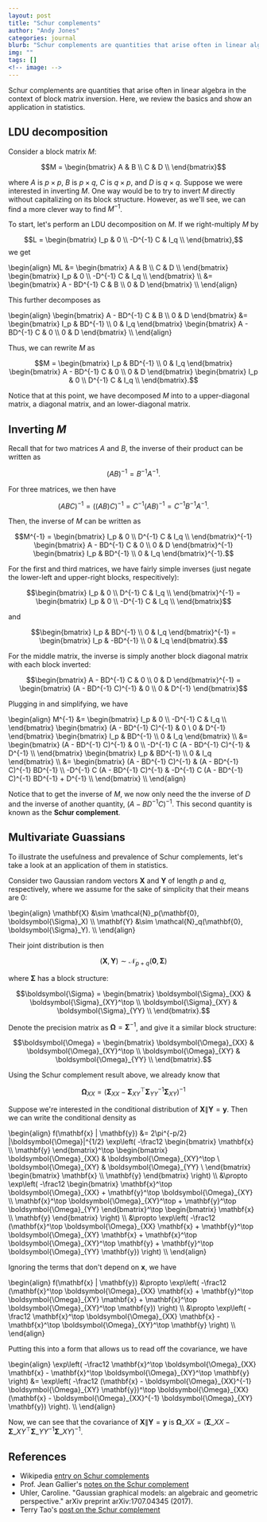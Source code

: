 ```yaml
---
layout: post
title: "Schur complements"
author: "Andy Jones"
categories: journal
blurb: "Schur complements are quantities that arise often in linear algebra in the context of block matrix inversion. Here, we review the basics and show an application in statistics."
img: ""
tags: []
<!-- image: -->
---
```


Schur complements are quantities that arise often in linear algebra in the context of block matrix inversion. Here, we review the basics and show an application in statistics.


## LDU decomposition

Consider a block matrix $M$:

$$M = \begin{bmatrix} A & B \\ C & D \\ \end{bmatrix}$$

where $A$ is $p \times p$, $B$ is $p \times q$, $C$ is $q \times p$, and $D$ is $q \times q$. Suppose we were interested in inverting $M$. One way would be to try to invert $M$ directly without capitalizing on its block structure. However, as we'll see, we can find a more clever way to find $M^{-1}$.

To start, let's perform an LDU decomposition on $M$. If we right-multiply $M$ by 

$$L = \begin{bmatrix} I_p & 0 \\ -D^{-1} C & I_q \\ \end{bmatrix},$$ we get

\begin{align} ML &=  \begin{bmatrix} A & B \\\ C & D \\\ \end{bmatrix}  \begin{bmatrix} I_p & 0 \\\ -D^{-1} C & I_q \\\ \end{bmatrix} \\\ &= \begin{bmatrix} A - BD^{-1} C & B \\\ 0 & D  \end{bmatrix} \\\ \end{align}

This further decomposes as 

\begin{align} \begin{bmatrix} A - BD^{-1} C & B \\\ 0 & D  \end{bmatrix} &= \begin{bmatrix} I_p & BD^{-1} \\\ 0 & I_q \end{bmatrix} \begin{bmatrix} A - BD^{-1} C & 0 \\\ 0 & D  \end{bmatrix} \\\ \end{align}

Thus, we can rewrite $M$ as

$$M = \begin{bmatrix} I_p & BD^{-1} \\ 0 & I_q \end{bmatrix} \begin{bmatrix} A - BD^{-1} C & 0 \\ 0 & D  \end{bmatrix} \begin{bmatrix} I_p & 0 \\ D^{-1} C & I_q \\ \end{bmatrix}.$$

Notice that at this point, we have decomposed $M$ into to a upper-diagonal matrix, a diagonal matrix, and an lower-diagonal matrix.

## Inverting $M$

Recall that for two matrices $A$ and $B$, the inverse of their product can be written as

$$(AB)^{-1} = B^{-1} A^{-1}.$$

For three matrices, we then have

$$(ABC)^{-1} = ((AB)C)^{-1} = C^{-1} (AB)^{-1} = C^{-1} B^{-1} A^{-1}.$$

Then, the inverse of $M$ can be written as

$$M^{-1} = \begin{bmatrix} I_p & 0 \\ D^{-1} C & I_q \\ \end{bmatrix}^{-1} \begin{bmatrix} A - BD^{-1} C & 0 \\ 0 & D  \end{bmatrix}^{-1} \begin{bmatrix} I_p & BD^{-1} \\ 0 & I_q \end{bmatrix}^{-1}.$$

For the first and third matrices, we have fairly simple inverses (just negate the lower-left and upper-right blocks, respecitively):

$$\begin{bmatrix} I_p & 0 \\ D^{-1} C & I_q \\ \end{bmatrix}^{-1} = \begin{bmatrix} I_p & 0 \\ -D^{-1} C & I_q \\ \end{bmatrix}$$

and

$$\begin{bmatrix} I_p & BD^{-1} \\ 0 & I_q \end{bmatrix}^{-1} = \begin{bmatrix} I_p & -BD^{-1} \\ 0 & I_q \end{bmatrix}.$$

For the middle matrix, the inverse is simply another block diagonal matrix with each block inverted:

$$\begin{bmatrix} A - BD^{-1} C & 0 \\ 0 & D  \end{bmatrix}^{-1} = \begin{bmatrix} (A - BD^{-1} C)^{-1} & 0 \\ 0 & D^{-1} \end{bmatrix}$$

Plugging in and simplifying, we have


\begin{align} M^{-1} &= \begin{bmatrix} I_p & 0 \\\ -D^{-1} C & I_q \\\ \end{bmatrix} \begin{bmatrix} (A - BD^{-1} C)^{-1} & 0 \\ 0 & D^{-1}  \end{bmatrix}  \begin{bmatrix} I_p & BD^{-1} \\\ 0 & I_q \end{bmatrix} \\\ &= \begin{bmatrix} (A - BD^{-1} C)^{-1} & 0 \\\ -D^{-1} C (A - BD^{-1} C)^{-1} & D^{-1} \\\ \end{bmatrix} \begin{bmatrix} I_p & BD^{-1} \\\ 0 & I_q \end{bmatrix} \\\ &= \begin{bmatrix} (A - BD^{-1} C)^{-1} & (A - BD^{-1} C)^{-1} BD^{-1} \\\ -D^{-1} C (A - BD^{-1} C)^{-1} & -D^{-1} C (A - BD^{-1} C)^{-1} BD^{-1} + D^{-1} \\\ \end{bmatrix} \\\ \end{align}

Notice that to get the inverse of $M$, we now only need the the inverse of $D$ and the inverse of another quantity, $(A - BD^{-1} C)^{-1}$. This second quantity is known as the **Schur complement**.




## Multivariate Guassians

To illustrate the usefulness and prevalence of Schur complements, let's take a look at an application of them in statistics. 

Consider two Gaussian random vectors $\mathbf{X}$ and $\mathbf{Y}$ of length $p$ and $q$, respectively, where we assume for the sake of simplicity that their means are 0:

\begin{align} \mathbf{X} &\sim \mathcal{N}\_p(\mathbf{0}, \boldsymbol{\Sigma}\_X) \\\ \mathbf{Y} &\sim \mathcal{N}\_q(\mathbf{0}, \boldsymbol{\Sigma}\_Y). \\\ \end{align}

Their joint distribution is then

$$(\mathbf{X}, \mathbf{Y}) \sim \mathcal{N}_{p + q}(\mathbf{0}, \boldsymbol{\Sigma})$$

where $\boldsymbol{\Sigma}$ has a block structure:

$$\boldsymbol{\Sigma} = \begin{bmatrix} \boldsymbol{\Sigma}_{XX} & \boldsymbol{\Sigma}_{XY}^\top \\ \boldsymbol{\Sigma}_{XY} & \boldsymbol{\Sigma}_{YY} \\ \end{bmatrix}.$$

Denote the precision matrix as $\boldsymbol{\Omega} = \boldsymbol{\Sigma}^{-1}$, and give it a similar block structure:

$$\boldsymbol{\Omega} = \begin{bmatrix} \boldsymbol{\Omega}_{XX} & \boldsymbol{\Omega}_{XY}^\top \\ \boldsymbol{\Omega}_{XY} & \boldsymbol{\Omega}_{YY} \\ \end{bmatrix}.$$

Using the Schur complement result above, we already know that 

$$\boldsymbol{\Omega}_{XX} = (\boldsymbol{\Sigma}_{XX} - \boldsymbol{\Sigma}_{XY}^\top \boldsymbol{\Sigma}_{YY}^{-1} \boldsymbol{\Sigma}_{XY})^{-1}$$


Suppose we're interested in the conditional distribution of $\mathbf{X} \| \mathbf{Y} = \mathbf{y}$. Then we can write the conditional density as

\begin{align} f(\mathbf{x} \| \mathbf{y}) &= 2\pi^{-p/2} \|\boldsymbol{\Omega}\|^{1/2} \exp\left( -\frac12 \begin{bmatrix} \mathbf{x} \\\ \mathbf{y} \end{bmatrix}^\top \begin{bmatrix} \boldsymbol{\Omega}\_{XX} & \boldsymbol{\Omega}\_{XY}^\top \\ \boldsymbol{\Omega}\_{XY} & \boldsymbol{\Omega}\_{YY} \\ \end{bmatrix} \begin{bmatrix} \mathbf{x} \\\ \mathbf{y} \end{bmatrix} \right) \\\ &\propto \exp\left( -\frac12 \begin{bmatrix} \mathbf{x}^\top \boldsymbol{\Omega}\_{XX} + \mathbf{y}^\top \boldsymbol{\Omega}\_{XY} \\\ \mathbf{x}^\top \boldsymbol{\Omega}\_{XY}^\top + \mathbf{y}^\top \boldsymbol{\Omega}\_{YY} \end{bmatrix}^\top \begin{bmatrix} \mathbf{x} \\\ \mathbf{y} \end{bmatrix} \right) \\\ &\propto \exp\left( -\frac12 (\mathbf{x}^\top \boldsymbol{\Omega}\_{XX} \mathbf{x} + \mathbf{y}^\top \boldsymbol{\Omega}\_{XY} \mathbf{x} + \mathbf{x}^\top \boldsymbol{\Omega}\_{XY}^\top \mathbf{y} + \mathbf{y}^\top \boldsymbol{\Omega}\_{YY} \mathbf{y})  \right) \\\ \end{align}

Ignoring the terms that don't depend on $\mathbf{x}$, we have

\begin{align} f(\mathbf{x} \| \mathbf{y}) &\propto \exp\left( -\frac12 (\mathbf{x}^\top \boldsymbol{\Omega}\_{XX} \mathbf{x} + \mathbf{y}^\top \boldsymbol{\Omega}\_{XY} \mathbf{x} + \mathbf{x}^\top \boldsymbol{\Omega}\_{XY}^\top \mathbf{y}) \right) \\\ &\propto \exp\left( -\frac12 \mathbf{x}^\top \boldsymbol{\Omega}\_{XX} \mathbf{x} - \mathbf{x}^\top \boldsymbol{\Omega}\_{XY}^\top \mathbf{y}  \right) \\\ \end{align}

Putting this into a form that allows us to read off the covariance, we have

\begin{align} \exp\left( -\frac12 \mathbf{x}^\top \boldsymbol{\Omega}\_{XX} \mathbf{x} - \mathbf{x}^\top \boldsymbol{\Omega}\_{XY}^\top \mathbf{y}  \right) &= \exp\left( -\frac12 (\mathbf{x} - \boldsymbol{\Omega}\_{XX}^{-1} \boldsymbol{\Omega}\_{XY} \mathbf{y})^\top  \boldsymbol{\Omega}\_{XX}  (\mathbf{x} - \boldsymbol{\Omega}\_{XX}^{-1} \boldsymbol{\Omega}\_{XY} \mathbf{y}) \right). \\\ \end{align}

Now, we can see that the covariance of $\mathbf{X} \| \mathbf{Y} = \mathbf{y}$ is $\boldsymbol{\Omega}\_{XX} = (\boldsymbol{\Sigma}\_{XX} - \boldsymbol{\Sigma}\_{XY}^\top \boldsymbol{\Sigma}\_{YY}^{-1} \boldsymbol{\Sigma}\_{XY})^{-1}$.


## References

- Wikipedia [entry on Schur complements](https://www.wikiwand.com/en/Schur_complement)
- Prof. Jean Gallier's [notes on the Schur complement](https://www.cis.upenn.edu/~jean/schur-comp.pdf)
- Uhler, Caroline. "Gaussian graphical models: an algebraic and geometric perspective." arXiv preprint arXiv:1707.04345 (2017).
- Terry Tao's [post on the Schur complement](https://terrytao.wordpress.com/tag/schur-complement/)
